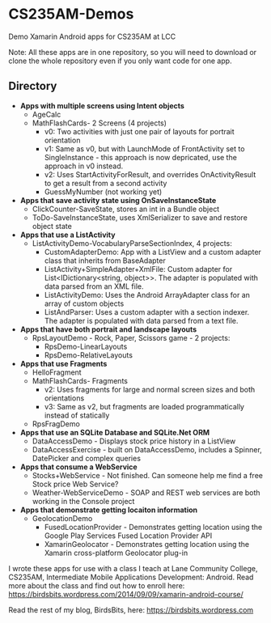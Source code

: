 # CS235AM-Demos
Demo Xamarin Android apps for CS235AM at LCC

Note: All these apps are in one repository, so you will
need to download or clone the whole repository even if you
only want code for one app.

## Directory

* __Apps with multiple screens using Intent objects__
  * AgeCalc
  * MathFlashCards- 2 Screens (4 projects)
    * v0: Two activities with just one pair of layouts for portrait orientation
    * v1: Same as v0, but with LaunchMode of FrontActivity set to SingleInstance - this approach is now depricated, use the approach in v0 instead.
    * v2: Uses StartActivityForResult, and overrides OnActivityResult to get a result from a second activity
    * GuessMyNumber (not working yet)
* __Apps that save activity state using OnSaveInstanceState__
  * ClickCounter-SaveState, stores an int in a Bundle object
  * ToDo-SaveInstanceState, uses XmlSerializer to save and restore object state
* __Apps that use a ListActivity__
  * ListActivityDemo-VocabularyParseSectionIndex, 4 projects:
    * CustomAdapterDemo: App with a ListView and a custom adapter class that inherits from BaseAdapter<VocabItem>
    * ListActivity+SimpleAdapter+XmlFile: Custom adapter for List\<IDictionary\<string, object\>\>.  The adapter is populated with data parsed from an XML file.
    * ListActivityDemo: Uses the Android ArrayAdapter class for an array of custom objects
    * ListAndParser: Uses a custom adapter with a section indexer. The adapter is populated with data parsed from a text file.
* __Apps that have both portrait and landscape layouts__
  * RpsLayoutDemo - Rock, Paper, Scissors game - 2 projects:
    * RpsDemo-LinearLayouts
    * RpsDemo-RelativeLayouts
* __Apps that use Fragments__
  * HelloFragment
  * MathFlashCards- Fragments
    * v2: Uses fragments for large and normal screen sizes and both orientations
    * v3: Same as v2, but fragments are loaded programmatically instead of statically
  * RpsFragDemo
* __Apps that use an SQLite Database and SQLite.Net ORM__
  * DataAccessDemo - Displays stock price history in a ListView
  * DataAccessExercise - built on DataAccessDemo, includes a Spinner, DatePicker and complex queries
* __Apps that consume a WebService__
  * Stocks+WebService - Not finished. Can someone help me find a free Stock price Web Service?
  * Weather-WebServiceDemo - SOAP and REST web services are both working in the Console project
* __Apps that demonstrate getting locaiton information__
  * GeolocationDemo
    * FusedLocationProvider - Demonstrates getting location using the Google Play Services Fused Location Provider API
    * XamarinGeolocator - Demonstrates getting location using the Xamarin cross-platform Geolocator plug-in

I wrote these apps for use with a class I teach at Lane Community College, CS235AM, Intermediate Mobile Applications Development: Android. Read more about the class and find out how to enroll here: https://birdsbits.wordpress.com/2014/09/09/xamarin-android-course/

Read the rest of my blog, BirdsBits, here:
https://birdsbits.wordpress.com
